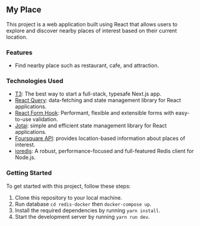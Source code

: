 ## My Place

This project is a web application built using React that allows users to explore and discover nearby places of interest based on their current location.

### Features

- Find nearby place such as restaurant, cafe, and attraction.

### Technologies Used

- [T3](https://create.t3.gg/): The best way to start a full-stack, typesafe Next.js app.
- [React Query](https://tanstack.com/query/v3/): data-fetching and state management library for React applications.
- [React Form Hook](https://react-hook-form.com/): Performant, flexible and extensible forms with easy-to-use validation.
- [Jotai](https://jotai.org/): simple and efficient state management library for React applications.
- [Foursquare API](https://location.foursquare.com/developer/docs): provides location-based information about places of interest.
- [ioredis](https://github.com/redis/ioredis): A robust, performance-focused and full-featured Redis client for Node.js.

### Getting Started

To get started with this project, follow these steps:

1. Clone this repository to your local machine.
2. Run database `cd redis-docker` then `docker-compose up`.
3. Install the required dependencies by running `yarn install`.
4. Start the development server by running `yarn run dev`.
